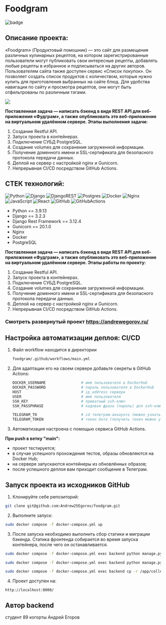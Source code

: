 # Foodgram
![badge](https://github.com/Andrew25Egorov/foodgram/actions/workflows/main.yml/badge.svg)

## Описание проекта:
«Foodgram» (Продуктовый помошник) — это сайт для размещения различных кулинарных рецептов, на котором зарегистрированные пользователи могут публиковать свои интересные рецепты, добавлять любые рецепты в избранное и подписываться на других авторов. Пользователям сайта также  доступен сервис «Список покупок». Он позволяет создать список продуктов с количеством, которые нужно купить для приготовления выбранных на сайте блюд. Для удобства навигации по сайту и просмотра рецептов, они могут быть отфильтрованы по различным тэгами.

![](https://pictures.s3.yandex.net/resources/image_1711954469.png)

**Поставленная задача — написать бэкенд в виде REST API для веб-приложения «Фудграм», а также опубликовать это веб-приложение на виртуальном удалённом сервере. Этапы выполнения задачи:**

1. Создание Restful API.
2. Запуск проекта в контейнерах.
3. Подключение СУБД PostgreSQL.
4. Создание volumes для сохранения загруженной информации.
5. Получение доменного имени и SSL-сертификата для безопасного протокола передачи данных.
6. Деплой на сервер с настройкой nginx и Gunicorn.
7. Непрерывная CI/CD посредством GitHub Actions.

## СТЕК технологий:





![Python](https://img.shields.io/badge/python-3670A0?style=for-the-badge&logo=python&logoColor=ffdd54) ![Django](https://img.shields.io/badge/django-%23092E20.svg?style=for-the-badge&logo=django&logoColor=white) ![DjangoREST](https://img.shields.io/badge/DJANGO-REST-ff1709?style=for-the-badge&logo=django&logoColor=white&color=ff1709&labelColor=gray) ![Postgres](https://img.shields.io/badge/postgres-%23316192.svg?style=for-the-badge&logo=postgresql&logoColor=white) ![Docker](https://img.shields.io/badge/docker-%230db7ed.svg?style=for-the-badge&logo=docker&logoColor=white) ![Nginx](https://img.shields.io/badge/nginx-%23009639.svg?style=for-the-badge&logo=nginx&logoColor=white) ![JavaScript](https://img.shields.io/badge/javascript-%23323330.svg?style=for-the-badge&logo=javascript&logoColor=%23F7DF1E) ![React](https://img.shields.io/badge/react%20-%2320232a.svg?&style=for-the-badge&logo=react&logoColor=%2361DAFB)  ![GitHub](https://img.shields.io/badge/github-%23121011.svg?style=for-the-badge&logo=github&logoColor=white) ![GitHubActions](https://img.shields.io/badge/github%20actions-%232671E5.svg?style=for-the-badge&logo=githubactions&logoColor=white)

* Python == 3.9.13
* Django == 3.2.3
* Django Rest Framework == 3.12.4
* Gunicorn == 20.1.0
* Nginx
* Docker
* PostgreSQL

**Поставленная задача — написать бэкенд в виде REST API для веб-приложения «Фудграм», а также опубликовать это веб-приложение на виртуальном удалённом сервере. Этапы работы по проекту:**

1. Создание Restful API.
2. Запуск проекта в контейнерах.
3. Подключение СУБД PostgreSQL.
4. Создание volumes для сохранения загруженной информации.
5. Получение доменного имени и SSL-сертификата для безопасного протокола передачи данных.
6. Деплой на сервер с настройкой nginx и Gunicorn.
7. Непрерывная CI/CD посредством GitHub Actions.

 ### Смотреть развернутый проект    <https://andrewegorov.ru/>


## Настройка автоматизации деплоя: CI/CD

1. Файл workflow находится в директории

    ```bash
    foodgram/.github/workflows/main.yml
    ```

2. Для адаптации его на своем сервере добавьте секреты в GitHub Actions:

    ```bash
    DOCKER_USERNAME                # имя пользователя в DockerHub
    DOCKER_PASSWORD                # пароль пользователя в DockerHub
    HOST                           # ip_address сервера
    USER                           # имя пользователя
    SSH_KEY                        # приватный ssh-ключ
    SSH_PASSPHRASE                 # кодовая фраза (пароль) для ssh-ключа

    TELEGRAM_TO                    # id телеграм-аккаунта (можно узнать у @userinfobot, команда /start)
    TELEGRAM_TOKEN                 # токен бота (получить токен можно у @BotFather, /token, имя бота)
    ```
3. Автоматизация настроена с помощью сервиса GitHub Actions.

**При push в ветку "main":**
* проект тестируется;
* в случае успешного прохождения тестов, образы обновляются на Docker Hub;
* на сервере запускаются контейнеры из обновлённых образов;
* после успешного деплоя вам приходит сообщение в Телеграм.


## Запуск проекта из исходников GitHub

1. Клонируйте себе репозиторий: 

```bash 
git clone git@github.com:Andrew25Egorov/foodgram.git
```

2. Выполните запуск:

```bash
sudo docker compose -f docker-compose.yml up
```

3. После запуска необходимо выполнить сбор статики и миграции бэкенда. Статика фронтенда собирается во время запуска контейнера, после чего он останавливается. 

```bash
sudo docker compose -f docker-compose.yml exec backend python manage.py migrate

sudo docker compose -f docker-compose.yml exec backend python manage.py collectstatic

sudo docker compose -f docker-compose.yml exec backend cp -r /app/collected_static/. /static/static/
```

4. Проект доступен на: 

```
http://localhost:8000/
```



## Автор backend 
студент 89 когорты
Андрей Егоров
